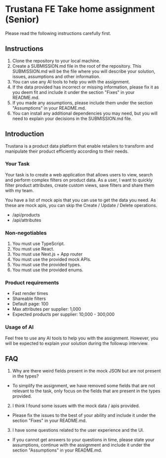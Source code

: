 # Trustana FE Take home assignment (Senior)

Please read the following instructions carefully first.

## Instructions

1. Clone the repository to your local machine.
2. Create a SUBMISSION.md file in the root of the repository. This SUBMISSION.md will be the file where you will describe your solution, issues, assumptions and other information.
3. You can use any AI tools to help you with the assignment.
4. If the data provided has incorrect or missing information, please fix it as you deem fit and include it under the section "Fixes" in your README.md.
5. If you made any assumptions, please include them under the section "Assumptions" in your README.md.
6. You can install any additional dependencies you may need, but you will need to explain your decisions in the SUBMISSION.md file.

## Introduction

Trustana is a product data platform that enable retailers to transform and manipulate their product efficiently according to their needs.

### Your Task

Your task is to create a web application that allows users to view, search and perform complex filters on product data. As a user, I want to quickly filter product attributes, create custom views, save filters and share them with my team.

You have a list of mock apis that you can use to get the data you need. As these are mock apis, you can skip the Create / Update / Delete operations.

- /api/products
- /api/attributes

### Non-negotiables

1. You must use TypeScript.
2. You must use React.
3. You must use Next.js + App router
4. You must use the provided mock APIs.
5. You must use the provided types.
6. You must use the provided enums.

### Product requirements

- Fast render times
- Shareable filters
- Default page: 100
- Max attributes per supplier: 1,000
- Expected products per supplier: 10,000 - 300,000

### Usage of AI

Feel free to use any AI tools to help you with the assignment. However, you will be expected to explain your solution during the followup interview.

## FAQ

1. Why are there weird fields present in the mock JSON but are not present in the types?

- To simplify the assignment, we have removed some fields that are not relevant to the task, only focus on the fields that are present in the types provided.

2. I think I found some issues with the mock data / apis provided.

- Please fix the issues to the best of your ability and include it under the section "Fixes" in your README.md.

3. I have some questions related to the user experience and the UI.

- If you cannot get answers to your questions in time, please state your assumptions, continue with the assignment and include it under the section "Assumptions" in your README.md.
